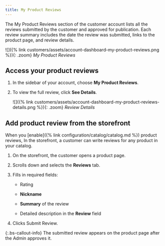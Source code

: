```yaml
---
title: My Product Reviews
---
```


The My Product Reviews section of the customer account lists all the reviews submitted by the customer and approved for publication. Each review summary includes the date the review was submitted, links to the product page, and review details.

![]({% link customers/assets/account-dashboard-my-product-reviews.png %}){: .zoom}
_My Product Reviews_

## Access your product reviews

1. In the sidebar of your account, choose **My Product Reviews**.

1. To view the full review, click **See Details**.

    ![]({% link customers/assets/account-dashboard-my-product-reviews-details.png %}){: .zoom}
    _Review Details_

## Add product review from the storefront

When you [enable]({% link configuration/catalog/catalog.md %}) product reviews, In the storefront, a customer can write reviews for any product in your catalog.

1. On the storefront, the customer opens a product page.

1. Scrolls down and selects the **Reviews** tab.

1. Fills in required fields:

   - Rating

   - **Nickname**

   - **Summary** of the review

   - Detailed description in the **Review** field

1. Clicks <span class="btn">Submit Review<span>.

{:.bs-callout-info}
The submitted review appears on the product page after the Admin approves it.
